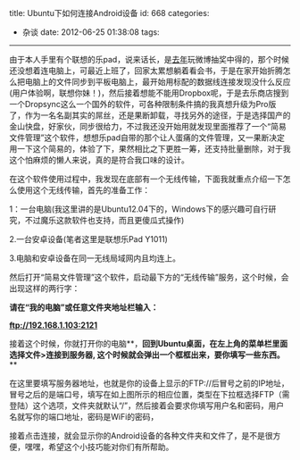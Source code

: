 title: Ubuntu下如何连接Android设备
id: 668
categories:
  - 杂谈
date: 2012-06-25 01:38:08
tags:
---

由于本人手里有个联想的乐pad，说来话长，是[去年](http://www.tencrance.com/?p=3)玩微博抽奖中得的，那个时候还没想着连电脑上，可最近上班了，回家太累想躺着看会书，于是在家开始折腾怎么把电脑上的文件同步到平板电脑上，最开始用标配的数据线连接发现没什么反应(用户体验啊，联想你妹！)，然后接着想能不能用Dropbox呢，于是去乐商店搜到一个Dropsync这么一个国外的软件，可各种限制条件搞的我真想升级为Pro版了，作为一名名副其实的屌丝，还是果断卸载，寻找另外的途径，于是选择国产的金山快盘，好家伙，同步很给力，不过我还没开始用就发现里面推荐了一个“简易文件管理”这个软件，想想乐pad自带的那个让人蛋痛的文件管理，又一果断决定用一下这个简易的，体验了下，果然相比之下更胜一筹，还支持批量删除，对于我这个怕麻烦的懒人来说，真的是符合我口味的设计。

在这个软件使用过程中，我发现在底部有一个无线传输，下面我就重点介绍一下怎么使用这个无线传输，首先的准备工作：

1：一台电脑(我这里讲的是Ubuntu12.04下的，Windows下的感兴趣可自行研究，不过魔乐这款软件也支持，而且更傻瓜式操作)

2.一台安卓设备(笔者这里是联想乐Pad Y1011)

3.电脑和安卓设备在同一无线局域网内且均连上。

然后打开“简易文件管理”这个软件，启动最下方的“无线传输”服务，这个时候，会出现这样的两行字：

**请在“我的电脑”或任意文件夹地址栏输入：**

**ftp://192.168.1.103:2121**

接着这个时候，你就打开你的电脑**，**回到Ubuntu桌面，在左上角的菜单栏里面选择文件&gt;连接到服务器, 这个时候就会弹出一个框框出来，要你填写一些东西。**
**

在这里要填写服务器地址，也就是你的设备上显示的FTP://后冒号之前的IP地址，冒号之后的是端口号，填写在如上图所示的相应位置，类型在下拉框选择FTP（需登陆）这个选项，文件夹就默认“/”，然后接着会要求你填写用户名和密码，用户名就写你的端口地址，密码是WiFi的密码，

接着点击连接，就会显示你的Android设备的各种文件夹和文件了，是不是很方便，嘿嘿，希望这个小技巧能对你们有所帮助。